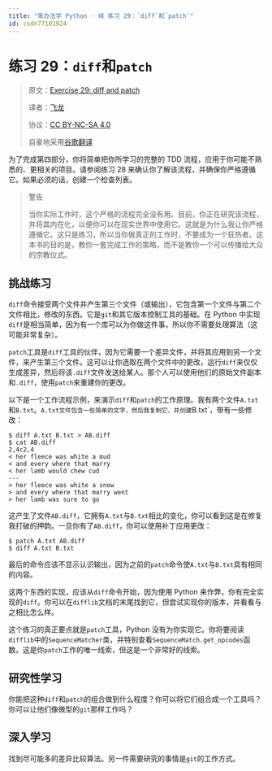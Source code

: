 ```yaml
---
title: "笨办法学 Python · 续 练习 29：`diff`和`patch`"
id: csdn77101924
---
```


# 练习 29：`diff`和`patch`

> 原文：[Exercise 29: diff and patch](https://learncodethehardway.org/more-python-book/ex29.html)
> 
> 译者：[飞龙](https://github.com/wizardforcel)
> 
> 协议：[CC BY-NC-SA 4.0](http://creativecommons.org/licenses/by-nc-sa/4.0/)
> 
> 自豪地采用[谷歌翻译](https://translate.google.cn/)

为了完成第四部分，你将简单把你所学习的完整的 TDD 流程，应用于你可能不熟悉的、更相关的项目。请参阅练习 28 来确认你了解该流程，并确保你严格遵循它。如果必须的话，创建一个检查列表。

> 警告
> 
> 当你实际工作时，这个严格的流程完全没有用。目前，你正在研究该流程，并将其内在化，以便你可以在现实世界中使用它。这就是为什么我让你严格遵循它。这只是练习，所以当你做真正的工作时，不要成为一个狂热者。这本书的目的是，教你一套完成工作的策略，而不是教你一个可以传播给大众的宗教仪式。

## 挑战练习

`diff`命令接受两个文件并产生第三个文件（或输出），它包含第一个文件与第二个文件相比，修改的东西。它是`git`和其它版本控制工具的基础。在 Python 中实现`diff`是相当简单，因为有一个库可以为你做这件事，所以你不需要处理算法（这可能非常复杂）。

`patch`工具是`diff`工具的伙伴，因为它需要一个差异文件，并将其应用到另一个文件，来产生第三个文件。这可以让你选取在两个文件中的更改，运行`diff`来仅仅生成差异，然后将该`.diff`文件发送给某人。那个人可以使用他们的原始文件副本和`.diff`，使用`patch`来重建你的更改。

以下是一个工作流程示例，来演示`diff`和`patch`的工作原理。我有两个文件`A.txt`和`B.txt`。`A.txt文件包含一些简单的文字，然后我复制它，并创建`B.txt`，带有一些修改：

```
$ diff A.txt B.txt > AB.diff
$ cat AB.diff
2,4c2,4
< her fleece was white a mud
< and every where that marry
< her lamb would chew cud
---
> her fleece was white a snow
> and every where that marry went
> her lamb was sure to go
```

这产生了文件`AB.diff`，它拥有`A.txt`与`B.txt`相比的变化，你可以看到这是在修复我打破的押韵。一旦你有了`AB.diff`，你可以使用补丁应用更改：

```
$ patch A.txt AB.diff
$ diff A.txt B.txt
```

最后的命令应该不显示认识输出，因为之前的`patch`命令使`A.txt`与`B.txt`具有相同的内容。

这两个东西的实现，应该从`diff`命令开始，因为使用 Python 来作弊，你有完全实现的`diff`。你可以在`difflib`文档的末尾找到它，但尝试实现你的版本，并看看与之相比怎么样。

这个练习的真正要点就是`patch`工具，Python 没有为你实现它。你将要阅读`difflib`中的`SequenceMatcher`类，并特别查看`SequenceMatch.get_opcodes`函数。这是你`patch`工作的唯一线索，但这是一个非常好的线索。

## 研究性学习

你能把这种`diff`和`patch`的组合做到什么程度？你可以将它们组合成一个工具吗？你可以让他们像微型的`git`那样工作吗？

## 深入学习

找到尽可能多的差异比较算法。另一件需要研究的事情是`git`的工作方式。